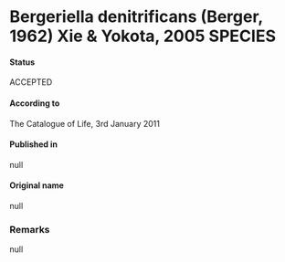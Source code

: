 # Bergeriella denitrificans (Berger, 1962) Xie & Yokota, 2005 SPECIES

#### Status
ACCEPTED

#### According to
The Catalogue of Life, 3rd January 2011

#### Published in
null

#### Original name
null

### Remarks
null